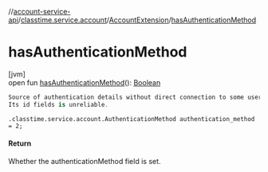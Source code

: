 //[account-service-api](../../../index.md)/[classtime.service.account](../index.md)/[AccountExtension](index.md)/[hasAuthenticationMethod](has-authentication-method.md)

# hasAuthenticationMethod

[jvm]\
open fun [hasAuthenticationMethod](has-authentication-method.md)(): [Boolean](https://kotlinlang.org/api/latest/jvm/stdlib/kotlin/-boolean/index.html)

```kotlin
Source of authentication details without direct connection to some user account.
Its id fields is unreliable.

```
`.classtime.service.account.AuthenticationMethod authentication_method = 2;`

#### Return

Whether the authenticationMethod field is set.

